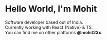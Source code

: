  
<h1>Hello World, I'm Mohit</h1>
Software developer based out of India.<br>
Currently working with React {Native} & TS. <br>
You can find me on other platforms <b>@mohit23x</b>.<br><br> 

<!--
**mohit23x/mohit23x** is a ✨ _special_ ✨ repository because its `README.md` (this file) appears on your GitHub profile.

Here are some ideas to get you started:

- 🔭 I’m currently working on ...
- 🌱 I’m currently learning ...
- 👯 I’m looking to collaborate on ...
- 🤔 I’m looking for help with ...
- 💬 Ask me about ...
- 📫 How to reach me: ...
- 😄 Pronouns: ...
- ⚡ Fun fact: ...
-->
